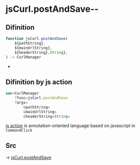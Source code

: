 # jsCurl.postAndSave--

## Difinition

```js.js
function jsCurl.postAndSave(
	${pathString},
	${mainUrlString},
	${headerString},String},
) -> CurlManager
```

- 


## Difinition by js action

```js.js
var=CurlManager
	?func=jsCurl.postAndSave
	?args=
		&pathString=
		&mainUrlString=
		&headerString=String=
```

[js action](#) is annotation-oriented language based on javascript in `CommandClick`



## Src

-> [jsCurl.postAndSave](https://github.com/puutaro/CommandClick/blob/master/app/src/main/java/com/puutaro/commandclick/fragment_lib/terminal_fragment/js_interface/JsCurl.kt#L85)


